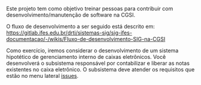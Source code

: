 Este projeto tem como objetivo treinar pessoas para contribuir com desenvolvimento/manutenção de software na CGSI. 

O fluxo de desenvolvimento a ser seguido está descrito em: https://gitlab.ifes.edu.br/drti/sistemas-sig/sig-ifes-documentacao/-/wikis/Fluxo-de-desenvolvimento-SIG-na-CGSI

Como exercício, iremos considerar o desenvolvimento de um sistema hipotético de gerenciamento interno de caixas eletrônicos. Você desenvolverá o subsistema responsável por contabilizar e liberar as notas existentes no caixa eletrônico. O subsistema deve atender os requisitos que estão no menu lateral [issues](https://gitlab.ifes.edu.br/drti/cgsi-treinamento-dev/-/issues).
